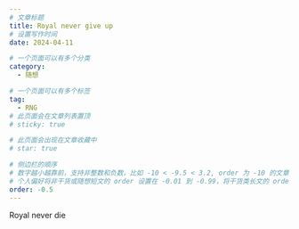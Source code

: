 ```yaml
---
# 文章标题
title: Royal never give up
# 设置写作时间
date: 2024-04-11

# 一个页面可以有多个分类
category:
  - 随想

# 一个页面可以有多个标签
tag:
  - RNG
# 此页面会在文章列表置顶
# sticky: true

# 此页面会出现在文章收藏中
# star: true

# 侧边栏的顺序
# 数字越小越靠前，支持非整数和负数，比如 -10 < -9.5 < 3.2, order 为 -10 的文章会最靠上。
# 个人偏好将非干货或随想短文的 order 设置在 -0.01 到 -0.99，将干货类长文的 order 设置在 -1 到负无穷。每次新增文章都会在上一篇的基础上递减 order 值。
order: -0.5
---
```


Royal never die
